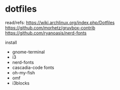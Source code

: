 # dotfiles

read/refs: 
https://wiki.archlinux.org/index.php/Dotfiles
https://github.com/morhetz/gruvbox-contrib
https://github.com/ryanoasis/nerd-fonts

install
* gnome-terminal
* i3
* nerd-fonts
* cascadia-code fonts
* oh-my-fish
 * omf <theme>
* i3blocks
